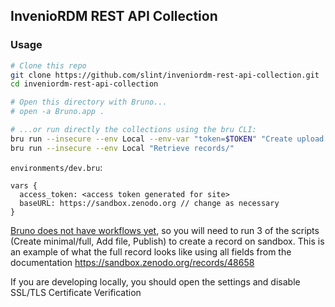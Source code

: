 ## InvenioRDM REST API Collection

### Usage
```bash
# Clone this repo
git clone https://github.com/slint/inveniordm-rest-api-collection.git
cd inveniordm-rest-api-collection

# Open this directory with Bruno...
# open -a Bruno.app .

# ...or run directly the collections using the bru CLI:
bru run --insecure --env Local --env-var "token=$TOKEN" "Create upload (minimal)/"
bru run --insecure --env Local "Retrieve records/"
```

`environments/dev.bru`:

```bru
vars {
  access_token: <access token generated for site>
  baseURL: https://sandbox.zenodo.org // change as necessary
}
```

[Bruno does not have workflows yet](https://github.com/usebruno/bruno/issues/87), so you will need to run 3 of the scripts (Create minimal/full, Add file, Publish) to create a record on sandbox. This is an example of what the full record looks like using all fields from the documentation https://sandbox.zenodo.org/records/48658

If you are developing locally, you should open the settings and disable SSL/TLS Certificate Verification
